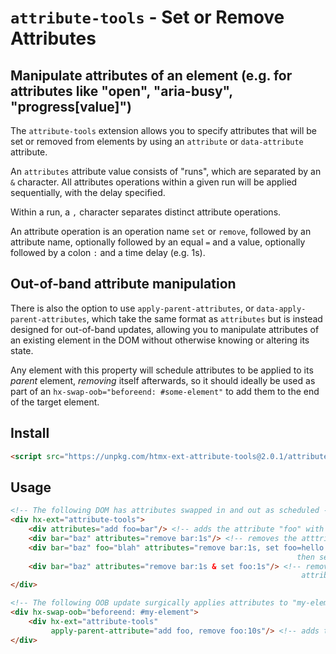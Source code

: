 # `attribute-tools` - Set or Remove Attributes

## Manipulate attributes of an element (e.g. for attributes like "open", "aria-busy", "progress[value]")

The `attribute-tools` extension  allows you to specify attributes that will be set or removed from elements by using
an `attribute` or `data-attribute` attribute.  

An `attributes` attribute value consists of "runs", which are separated by an `&` character.  All
attributes operations within a given run will be applied sequentially, with the delay specified.

Within a run, a `,` character separates distinct attribute operations.

An attribute operation is an operation name `set` or `remove`, followed by an attribute name,
optionally followed by an equal `=` and a value, optionally followed by a colon `:` and a time delay (e.g. 1s).

## Out-of-band attribute manipulation

There is also the option to use `apply-parent-attributes`, or `data-apply-parent-attributes`, which take the same format as `attributes`
but is instead designed for out-of-band updates, allowing you to manipulate attributes of an existing element in the DOM
without otherwise knowing or altering its state.

Any element with this property will schedule attributes to be applied to its _parent_ element, _removing_ itself afterwards,
so it should ideally be used as part of an `hx-swap-oob="beforeend: #some-element"` to add them to the end of the target element.

## Install

```html
<script src="https://unpkg.com/htmx-ext-attribute-tools@2.0.1/attribute-tools.js"></script>
```

## Usage

```html
<!-- The following DOM has attributes swapped in and out as scheduled -->
<div hx-ext="attribute-tools">
    <div attributes="add foo=bar"/> <!-- adds the attribute "foo" with the value "bar" after 0ms -->
    <div bar="baz" attributes="remove bar:1s"/> <!-- removes the atttribute "bar" after 1s -->
    <div bar="baz" foo="blah" attributes="remove bar:1s, set foo=hello:1s, set open:1s"/> <!-- removes the attribute "bar" after 1s
                                                                then sets the attribute "foo" to "hello" 1s after that then sets the attribute "open" 1s after that -->
    <div bar="baz" attributes="remove bar:1s & set foo:1s"/> <!-- removes the attribute "bar" and adds
                                                                 attribute "foo" after 1s  -->
</div>

<!-- The following OOB update surgically applies attributes to "my-element" -->
<div hx-swap-oob="beforeend: #my-element">
    <div hx-ext="attribute-tools"
         apply-parent-attribute="add foo, remove foo:10s"/> <!-- adds the attribute "foo" to "my-element" for 10s -->
</div>
```
